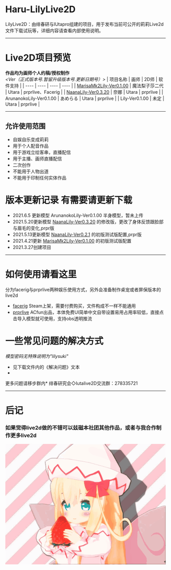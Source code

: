 # Haru-LilyLive2D
LilyLive2D：由绯春研与IUtapro组建的项目，用于发布当前可公开的莉莉Live2d文件下载试玩等，详细内容请查看内部使用说明。
****
# Live2D项目预览
**作品均为画师个人约稿/授权制作**  
*<Ver（正式版本号.暂留升级版本号.更新日期号）>*
| 项目名称 | 画师 | 2D师 | 软件支持 |
| ---- | ---- | ---- | ---- |
| [MarisaMk2Lily-Ver0.1.00](https://github.com/HIUtara/Haru-LilyLive2D/blob/main/Molishalilypro3-Ver0.1.00.zip) | 魔法梨子莎二代 | Utara | prprlive、Facerig |
| [NaanaLily-Ver0.3.20](https://github.com/HIUtara/Haru-LilyLive2D/blob/main/NaanaLily-Ver0.3.20.zip) | 奈娜 | Utara | prprlive |
| ArunanokoLily-Ver0.1.00 | あめらる | Utara | prprlive |
| Lily-Ver0.1.00 | 未定 | Utara | prprlive |
****
## 允许使用范围 ##
* 自娱自乐变成莉莉
* 用于个人配音作品
* 用于游戏立绘客串，直播配信
* 用于主播、画师直播配信
* 二次创作
* 不能用于人物出道
* 不能用于印制任何实体作品
# 版本更新记录 有需要请更新下载
* 2021.6.5 更新模型 ArunanokoLily-Ver0.1.00 半身模型，暂未上传
* 2021.5.20更新模型 [NaanaLily-Ver0.3.20](https://github.com/HIUtara/Haru-LilyLive2D/blob/main/NaanaLily-Ver0.3.20.zip) 的修改版，更改了身体反馈跟脸部与眉毛的变化,prpr版
* 2021.5.13更新模型 [NaanaLily-Ver0.2.1](https://github.com/HIUtara/Haru-LilyLive2D/blob/main/NaanaLily-Ver0.2.14.zip) 的初版测试版配置,prpr版
* 2021.4.21更新 [MarisaMk2Lily-Ver0.1.00](https://github.com/HIUtara/Haru-LilyLive2D/blob/main/Molishalilypro3-Ver0.1.00.zip) 的初版测试版配置
* 2021.3.27创建项目

****
# 如何使用请看这里
分为facerig与prprlive两种娱乐使用方式，另外会准备制作桌宠或者屏保版本的live2d

* [facerig](https://store.steampowered.com/app/274920/FaceRig/)
Steam上架，需要付费购买，文件构成不一样不能通用
* [prprlive](https://store.steampowered.com/app/1279610/PrprLive/)
ACfun出品，本体免费UI简单中文自带设置易用占用率较低，直接点击导入模型就可使用，支持obs透明推流

# 一些常见问题的解决方式
*模型密码无特殊说明为"lilysuki"*
* 见下载文件内的《解决问题》文本
* 

更多问题请移步群内* 绯春研究会◇Iutalive2D交流群：278335721

****
# 后记
### 如果觉得live2d做的不错可以兹磁本社团其他作品，或者与我合作制作更多live2d
![ThxYou.gif](https://github.com/HIUtara/Haru-LilyLive2D/blob/main/Pic/ThxYou.gif)

